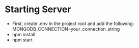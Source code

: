 # Starting Server
- First, create .env in the project root and add the following:
MONGODB_CONNECTION=your_connection_string
- npm install
- npm start